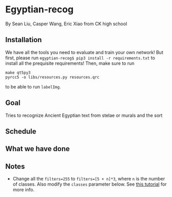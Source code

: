 # Egyptian-recog
By Sean Liu, Casper Wang, Eric Xiao from CK high school

## Installation 
We have all the tools you need to evaluate and train your own network! But first, please run 
```egyptian-recog$ pip3 install -r requirements.txt```
to install all the prequisite requirements! Then, make sure to run 
```
make qt5py3
pyrcc5 -o libs/resources.py resources.qrc   
```
to be able to run `labelImg`.

## Goal
Tries to recognize Ancient Egyptian text from stelae or murals and the sort 
## Schedule

## What we have done

## Notes
* Change all the `filters=255` to `filters=[5 + n]*3`, where `n` is the number of classes. Also modify the `classes` parameter below. See [this tutorial](https://github.com/ultralytics/yolov3/wiki/Train-Custom-Data) for more info. 
